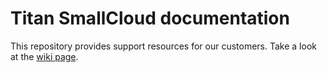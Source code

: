 # Titan SmallCloud documentation

This repository provides support resources for our customers. Take a look at the [wiki page](https://github.com/titandc/titan-sc-documentation/wiki).
